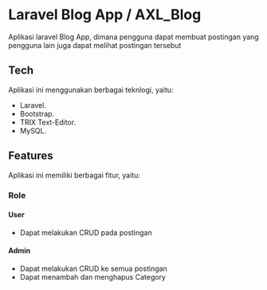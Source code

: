 # Laravel Blog App / AXL_Blog
Aplikasi laravel Blog App, dimana pengguna dapat membuat postingan yang pengguna lain juga dapat melihat postingan tersebut


## Tech

Aplikasi ini menggunakan berbagai teknlogi, yaitu:

- Laravel.
- Bootstrap.
- TRIX Text-Editor.
- MySQL.

## Features
Aplikasi ini memiliki berbagai fitur, yaitu:

### Role
#### User
- Dapat melakukan CRUD pada postingan

#### Admin
- Dapat melakukan CRUD ke semua postingan
- Dapat menambah dan menghapus Category
